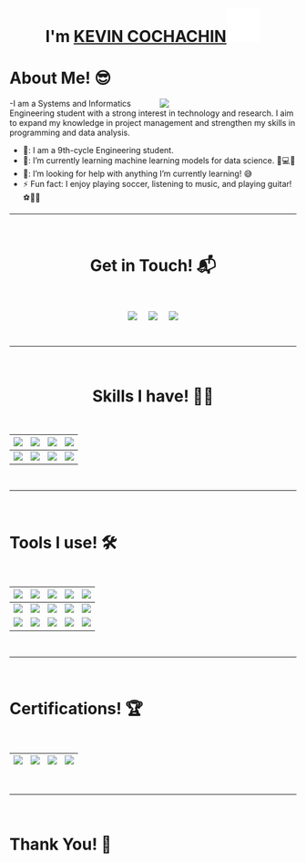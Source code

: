 <h1 align="center">I'm <a href="https://github.com/KevinCochachin">KEVIN COCHACHIN<a><img src="https://github.com/Kathryn-Jie/Kathryn-Jie/blob/main/wave.gif" width="60px"/></h1>
<h1>About Me! 😎</h1>
   <img width= "240" align= "right" src= "https://pa1.narvii.com/6580/8098c6e9207376889eeb0532d9f5a0723c4d73f5_hq.gif"/>
-I am a Systems and Informatics Engineering student with a strong interest in technology and research. I aim to expand my knowledge in project management and strengthen my skills in programming and data analysis.

- 🏫: I am a 9th-cycle Engineering student.
- 🌱: I’m currently learning machine learning models for data science. 🧠💻🤖
- 🤔: I’m looking for help with anything I’m currently learning! 😅
- ⚡ Fun fact: I enjoy playing soccer, listening to music, and playing guitar! ⚽🎵🎸
  
<hr>
<Br>
<h1 align="center">Get in Touch! 📬</h1>
<Br>
<p align="center">
<a href="https://www.linkedin.com/in/kevincochachin/" target="blank"><img align="center" src="https://img.shields.io/badge/Kevin Cochachin-0077B5?style=for-the-badge&logo=linkedin&logoColor=white" /></a> &nbsp;&nbsp;&nbsp;  <a href="mailto:kevincochachin1@gmail.com" target="blank"><img align="center" src="https://img.shields.io/badge/kevincochachin1@gmail.com-D14836?style=for-the-badge&logo=gmail&logoColor=white" /></a>    &nbsp;&nbsp;&nbsp;       <a href="https://github.com/KevinCochachin" target="blank"><img align="center" src="https://img.shields.io/badge/Kevin-100000?style=for-the-badge&logo=github&logoColor=white" /></a>
</p>
  
<Br>
<hr>
<Br>
<h1 align="center">Skills I have! 🤸‍♂</h1>
<Br>
  
|![](https://img.shields.io/badge/Dashboards-red?style=for-the-badge)|![](https://img.shields.io/badge/Data%20Analysis-blue?style=for-the-badge)|![](https://img.shields.io/badge/Data%20Visualization-blue?style=for-the-badge)|![](https://img.shields.io/badge/Data%20Cleaning-green?style=for-the-badge)|
|---|---|---|---|
|![](https://img.shields.io/badge/ETL-yellow?style=for-the-badge)|![](https://img.shields.io/badge/Gestión%20de%20Proyectos-purple?style=for-the-badge)|![](https://img.shields.io/badge/Programación-orange?style=for-the-badge)|![](https://img.shields.io/badge/And%20More!-yellow?style=for-the-badge)|



  
  
<Br>
<hr>
<Br>
<h1>Tools I use! 🛠️</h1>
<Br>
 
|![](https://img.shields.io/badge/Python-FFD43B?style=for-the-badge&logo=python&logoColor=darkgreen)|![](https://img.shields.io/badge/Pandas-2C2D72?style=for-the-badge&logo=pandas&logoColor=white)|![](https://img.shields.io/badge/SQL-006B3F?style=for-the-badge&logo=sql&logoColor=white)|![](https://img.shields.io/badge/Power%20BI-0078D4?style=for-the-badge&logo=Power-BI&logoColor=white)|![](https://img.shields.io/badge/Java-007396?style=for-the-badge&logo=java&logoColor=white)|
|---|---|---|---|---|
|![](https://img.shields.io/badge/C%23-239120?style=for-the-badge&logo=csharp&logoColor=white)|![](https://img.shields.io/badge/HTML-E34F26?style=for-the-badge&logo=html5&logoColor=white)|![](https://img.shields.io/badge/CSS-1572B6?style=for-the-badge&logo=css3&logoColor=white)|![](https://img.shields.io/badge/JS-F7DF1E?style=for-the-badge&logo=javascript&logoColor=black)|![](https://img.shields.io/badge/Trello-0079BF?style=for-the-badge&logo=trello&logoColor=white)|
|![](https://img.shields.io/badge/Word-2B579A?style=for-the-badge&logo=microsoft-word&logoColor=white)|![](https://img.shields.io/badge/Excel-217346?style=for-the-badge&logo=microsoft-excel&logoColor=white)|![](https://img.shields.io/badge/PowerPoint-B7472A?style=for-the-badge&logo=microsoft-powerpoint&logoColor=white)|![](https://img.shields.io/badge/Visual%20Studio-5C2D91?style=for-the-badge&logo=visualstudio&logoColor=white)|![](https://img.shields.io/badge/And%20More!-yellow?style=for-the-badge)|


<Br>
<hr>
<Br>
<h1>Certifications! 🏆</h1>
<Br>
  
|[![](https://img.shields.io/badge/ESPECIALIZACI%C3%93N%20EN%20ANALISTA%20DE%20DATOS-red?style=for-the-badge)](https://link_to_certificate)|[![](https://img.shields.io/badge/ESPECIALISTA%20DE%20SOPORTE%20T%C3%89CNICO-blue?style=for-the-badge)](https://link_to_certificate)|[![](https://img.shields.io/badge/SQL-green?style=for-the-badge)](https://link_to_certificate)|[![](https://img.shields.io/badge/EXCEL%20PROFESIONAL%20%2B%20HERRAMIENTAS%20AVANZADAS-orange?style=for-the-badge)](https://link_to_certificate)|
|---|---|---|---|

 
  
<Br>
<hr>
<Br>
<h1>Thank You! 🤵 </h1>
<Br>


